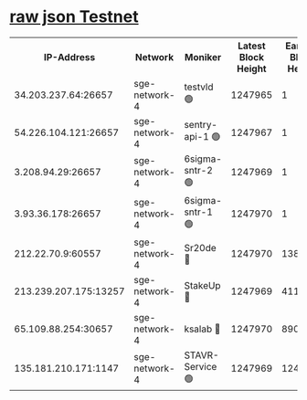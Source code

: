 
[raw json Testnet](https://rpc-check.sget.stavr.tech/sget/rpc-sget-result.json)
=


<table><tr><th>IP-Address</th><th>Network</th><th>Moniker</th><th>Latest Block Height</th><th>Earliest Block Height</th><th>Catching Up</th><th>Tx Index</th><th>Voting Power</th><th>Scan Time</th></tr><tr><td>34.203.237.64:26657</td><td>sge-network-4</td><td>testvld 🟢</td><td>1247965</td><td>1</td><td>False</td><td>on</td><td>0</td><td>2024-01-24T11:18:01.979560515UTC</td></tr><tr><td>54.226.104.121:26657</td><td>sge-network-4</td><td>sentry-api-1 🟢</td><td>1247967</td><td>1</td><td>False</td><td>on</td><td>0</td><td>2024-01-24T11:18:16.969413030UTC</td></tr><tr><td>3.208.94.29:26657</td><td>sge-network-4</td><td>6sigma-sntr-2 🟢</td><td>1247969</td><td>1</td><td>False</td><td>on</td><td>0</td><td>2024-01-24T11:18:27.115692151UTC</td></tr><tr><td>3.93.36.178:26657</td><td>sge-network-4</td><td>6sigma-sntr-1 🟢</td><td>1247970</td><td>1</td><td>False</td><td>on</td><td>0</td><td>2024-01-24T11:18:29.853918336UTC</td></tr><tr><td>212.22.70.9:60557</td><td>sge-network-4</td><td>Sr20de 🔴</td><td>1247970</td><td>138001</td><td>False</td><td>on</td><td>104</td><td>2024-01-24T11:18:32.672552151UTC</td></tr><tr><td>213.239.207.175:13257</td><td>sge-network-4</td><td>StakeUp 🔴</td><td>1247969</td><td>411001</td><td>False</td><td>off</td><td>100</td><td>2024-01-24T11:18:26.091562349UTC</td></tr><tr><td>65.109.88.254:30657</td><td>sge-network-4</td><td>ksalab 🔴</td><td>1247970</td><td>890001</td><td>False</td><td>off</td><td>1148</td><td>2024-01-24T11:18:30.175330121UTC</td></tr><tr><td>135.181.210.171:1147</td><td>sge-network-4</td><td>STAVR-Service 🟢</td><td>1247969</td><td>1247001</td><td>False</td><td>on</td><td>0</td><td>2024-01-24T11:18:26.473142552UTC</td></tr></table>

